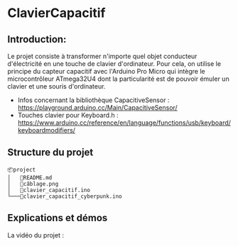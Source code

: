# ClavierCapacitif

## Introduction: 
Le projet consiste à transformer n'importe quel objet conducteur d'électricité en une touche de clavier d'ordinateur. Pour cela, on utilise le principe du capteur capacitif avec l'Arduino Pro Micro qui intègre le microcontrôleur ATmega32U4 dont la particularité est de pouvoir émuler un clavier et une souris d'ordinateur.

* Infos concernant la bibliothèque CapacitiveSensor : https://playground.arduino.cc/Main/CapacitiveSensor/
* Touches clavier pour Keyboard.h : https://www.arduino.cc/reference/en/language/functions/usb/keyboard/keyboardmodifiers/

## Structure du projet
```
📦project
│   📜README.md
│   📜câblage.png
│   📜clavier_capacitif.ino
└───📜clavier_capacitif_cyberpunk.ino

```

## Explications et démos

La vidéo du projet : 
